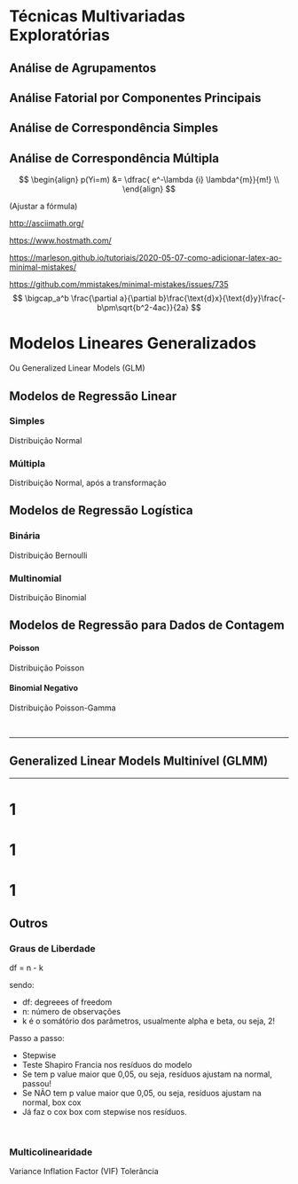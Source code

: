 

# Técnicas Multivariadas Exploratórias

## Análise de Agrupamentos





## Análise Fatorial por Componentes Principais





## Análise de Correspondência Simples





## Análise de Correspondência Múltipla

$$
\begin{align}
  p(Yi=m) &= \dfrac{ e^-\lambda {i} \lambda^{m}}{m!} \\
\end{align}
$$



(Ajustar a fórmula)

http://asciimath.org/

https://www.hostmath.com/

https://marleson.github.io/tutoriais/2020-05-07-como-adicionar-latex-ao-minimal-mistakes/

https://github.com/mmistakes/minimal-mistakes/issues/735
$$
\bigcap_a^b \frac{\partial a}{\partial b}\frac{\text{d}x}{\text{d}y}\frac{-b\pm\sqrt{b^2-4ac}}{2a}
$$




# Modelos Lineares Generalizados

Ou Generalized Linear Models (GLM)



## Modelos de Regressão Linear

### Simples

Distribuição Normal



### Múltipla

Distribuição Normal, após a transformação



## Modelos de Regressão Logística

### Binária

Distribuição Bernoulli



### Multinomial

Distribuição Binomial



## Modelos de Regressão para Dados de Contagem

#### Poisson

Distribuição Poisson



#### Binomial Negativo

Distribuição Poisson-Gamma



<br>

----

## Generalized Linear Models Multinível (GLMM)







-----

# 1

# 1

# 1

## Outros



###  Graus de Liberdade

df = n - k

sendo:
- df: degreees of freedom
- n: número de observações
- k é o somátório dos parâmetros, usualmente alpha e beta, ou seja, 2!

Passo a passo:

- Stepwise
- Teste Shapiro Francia nos resíduos do modelo
- Se tem p value maior que 0,05, ou seja, resíduos ajustam na normal, passou!
- Se NÃO tem p value maior que 0,05, ou seja, resíduos ajustam na normal, box cox
- Já faz o cox box com stepwise nos resíduos.

<br>

### Multicolinearidade

Variance Inflation Factor (VIF)
Tolerância



